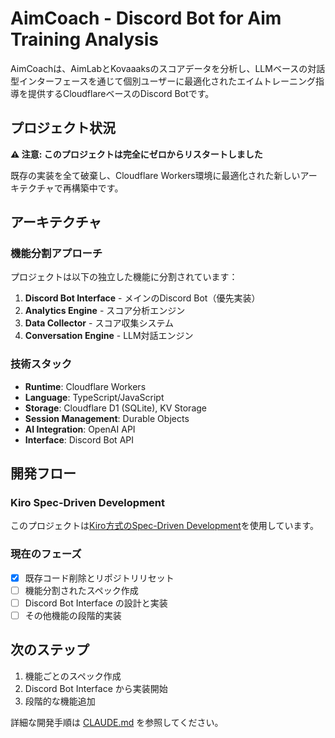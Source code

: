 # AimCoach - Discord Bot for Aim Training Analysis

AimCoachは、AimLabとKovaaaksのスコアデータを分析し、LLMベースの対話型インターフェースを通じて個別ユーザーに最適化されたエイムトレーニング指導を提供するCloudflareベースのDiscord Botです。

## プロジェクト状況

**⚠️ 注意: このプロジェクトは完全にゼロからリスタートしました**

既存の実装を全て破棄し、Cloudflare Workers環境に最適化された新しいアーキテクチャで再構築中です。

## アーキテクチャ

### 機能分割アプローチ
プロジェクトは以下の独立した機能に分割されています：

1. **Discord Bot Interface** - メインのDiscord Bot（優先実装）
2. **Analytics Engine** - スコア分析エンジン
3. **Data Collector** - スコア収集システム
4. **Conversation Engine** - LLM対話エンジン

### 技術スタック
- **Runtime**: Cloudflare Workers
- **Language**: TypeScript/JavaScript
- **Storage**: Cloudflare D1 (SQLite), KV Storage
- **Session Management**: Durable Objects
- **AI Integration**: OpenAI API
- **Interface**: Discord Bot API

## 開発フロー

### Kiro Spec-Driven Development
このプロジェクトは[Kiro方式のSpec-Driven Development](./CLAUDE.md#project-context)を使用しています。

### 現在のフェーズ
- [x] 既存コード削除とリポジトリリセット
- [ ] 機能分割されたスペック作成
- [ ] Discord Bot Interface の設計と実装
- [ ] その他機能の段階的実装

## 次のステップ

1. 機能ごとのスペック作成
2. Discord Bot Interface から実装開始
3. 段階的な機能追加

詳細な開発手順は [CLAUDE.md](./CLAUDE.md) を参照してください。